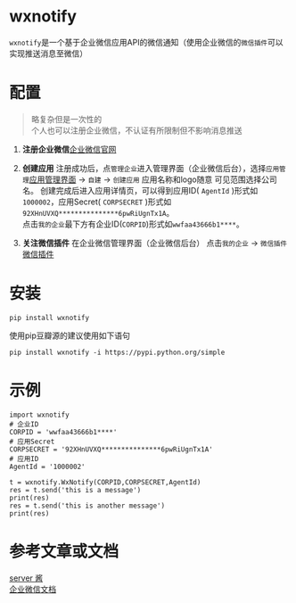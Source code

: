 # wxnotify

`wxnotify`是一个基于企业微信应用API的微信通知（使用企业微信的`微信插件`可以实现推送消息至微信）


# 配置
> 略复杂但是一次性的  
> 个人也可以注册企业微信，不认证有所限制但不影响消息推送

1. **注册企业微信**[企业微信官网](https://work.weixin.qq.com)

2. **创建应用** 注册成功后，点`管理企业`进入管理界面（企业微信后台），选择`应用管理`[应用管理界面](https://work.weixin.qq.com/wework_admin/frame#apps) → `自建` → `创建应用`
    应用名称和logo随意 可见范围选择公司名。
创建完成后进入应用详情页，可以得到应用ID( `AgentId` )形式如`1000002`，应用Secret( `CORPSECRET` )形式如`92XHnUVXQ***************6pwRiUgnTx1A`。  
点击`我的企业`最下方有企业ID(`CORPID`)形式如`wwfaa43666b1****`。
3. **关注微信插件** 在企业微信管理界面（企业微信后台） 点击`我的企业` -> `微信插件` [微信插件](https://work.weixin.qq.com/wework_admin/frame#profile/wxPlugin)


# 安装
```
pip install wxnotify
```
使用pip豆瓣源的建议使用如下语句
```
pip install wxnotify -i https://pypi.python.org/simple
```

# 示例
```
import wxnotify
# 企业ID
CORPID = 'wwfaa43666b1****'
# 应用Secret
CORPSECRET = '92XHnUVXQ***************6pwRiUgnTx1A'
# 应用ID
AgentId = '1000002'

t = wxnotify.WxNotify(CORPID,CORPSECRET,AgentId)
res = t.send('this is a message')
print(res)
res = t.send('this is another message')
print(res)
```


# 参考文章或文档  
[server 酱](https://sct.ftqq.com/forward)  
[企业微信文档](https://work.weixin.qq.com/api/doc/90000/90135/91039)  
